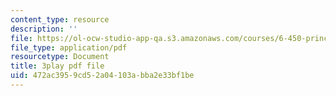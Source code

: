 ```yaml
---
content_type: resource
description: ''
file: https://ol-ocw-studio-app-qa.s3.amazonaws.com/courses/6-450-principles-of-digital-communications-i-fall-2006/472ac3959cd52a04103abba2e33bf1be_4TvgSw4SKdk.pdf
file_type: application/pdf
resourcetype: Document
title: 3play pdf file
uid: 472ac395-9cd5-2a04-103a-bba2e33bf1be
---
```


